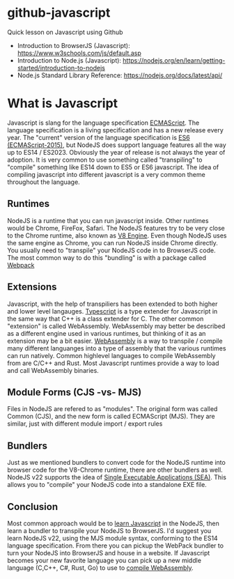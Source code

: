 # github-javascript
Quick lesson on Javascript using Github

* Introduction to BrowserJS (Javascript): https://www.w3schools.com/js/default.asp
* Introduction to Node.js (Javascript): https://nodejs.org/en/learn/getting-started/introduction-to-nodejs
* Node.js Standard Library Reference: https://nodejs.org/docs/latest/api/

# What is Javascript

Javascript is slang for the language specification [ECMAScript][a].  The language specification is a living specification and has a new release every year.  The "current" version of the language specification is [ES6 (ECMAScript-2015)][b], but NodeJS does support language features all the way up to ES14 / ES2023.  Obviously the year of release is not always the year of adoption.  It is very common to use something called "transpiling" to "compile" something like ES14 down to ES5 or ES6 javascript.  The idea of compiling javascript into different javascript is a very common theme throughout the language.

## Runtimes

NodeJS is a runtime that you can run javascript inside.  Other runtimes would be Chrome, FireFox, Safari.  The NodeJS features try to be very close to the Chrome runtime, also known as [V8 Engine][b].  Even though NodeJS uses the same engine as Chrome, you can run NodeJS inside Chrome directly.  You usually need to "transpile" your NodeJS code in to BrowserJS code.  The most common way to do this "bundling" is with a package called [Webpack][c]

## Extensions

Javascript, with the help of transpiliers has been extended to both higher and lower level langauges.  [Typescript][d] is a type extender for Javascript in the same way that C++ is a class extender for C.  The other common "extension" is called WebAssembly.  WebAssembly may better be described as a different engine used in various runtimes, but thinking of it as an extension may be a bit easier.  [WebAssembly][e] is a way to transpile / compile many different languanges into a type of assembly that the various runtimes can run natively.  Common highlevel languages to compile WebAssembly from are C/C++ and Rust.  Most Javascript runtimes provide a way to load and call WebAssembly binaries.

## Module Forms (CJS -vs- MJS)

Files in NodeJS are refered to as "modules".  The original form was called Common (CJS), and the new form is called ECMAScript (MJS).  They are similar, just with different module import / export rules

## Bundlers

Just as we mentioned bundlers to convert code for the NodeJS runtime into browser code for the V8-Chrome runtime, there are other bundlers as well.  NodeJS v22 supports the idea of [Single Executable Applications (SEA)][f].  This allows you to "compile" your NodeJS code into a standalone EXE file.

## Conclusion

Most common approach would be to [learn Javascript][g] in the NodeJS, then learn a bundler to transpile your NodeJS to BrowserJS.  I'd suggest you learn NodeJS v22, using the MJS module syntax, conforming to the ES14 language specification.  From there you can pickup the WebPack bundler to turn your NodeJS into BrowserJS and house in a website.  If Javascript becomes your new favorite language you can pick up a new middle language (C,C++, C#, Rust, Go) to use to [compile WebAssembly][e].

[a]: https://en.wikipedia.org/wiki/ECMAScript
[b]: https://v8.dev/
[c]: https://webpack.js.org/guides/getting-started/
[d]: https://www.typescriptlang.org/
[e]: https://webassembly.org/
[f]: https://nodejs.org/api/single-executable-applications.html
[g]: https://nodejs.org/en/learn/getting-started/introduction-to-nodejs
[e]: https://webassembly.org/getting-started/developers-guide/

[z]: https://www.sitepoint.com/webpack-beginner-guide/
